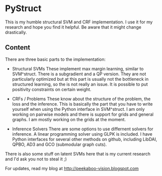 PyStruct
========

This is my humble structural SVM and CRF implementation.
I use it for my research and hope you find it helpful.
Be aware that it might change drastically.

Content
-------
There are three basic parts to the implementation:

- Structural SVMs
    These implement max margin learning, similar to SVM^struct.
    There is a subgradient and a QP version. 
    They are not particularly optimized but at this part is usually not the
    bottleneck in structured learning, so the is not really an issue. It is
    possible to put positivity constraints on certain weight.

- CRFs / Problems
    These know about the structure of the problem, the loss and the inference.
    This is basically the part that you have to write yourself when using the
    Python interface in SVM^struct.
    I am only working on pairwise models and there is support for grids and
    general graphs. I am mostly working on the grids at the moment.

- Inference Solvers
    There are some options to use differnent solvers for inference.
    A linear programming solver using GLPK is included.
    I have Python interfaces for several other methods on github,
    including LibDAI, QPBO, AD3 and GCO (submodular graph cuts).


There is also some stuff on latent SVMs here that is my current research and
I'd ask you not to steal it ;)

For updates, read my blog at http://peekaboo-vision.blogspot.com
